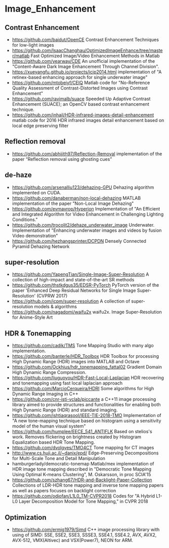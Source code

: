 # Image_Enhancement

## Contrast Enhancement 
- https://github.com/baidut/OpenCE
Contrast Enhancement Techniques for low-light images
- https://github.com/IsaacChanghau/OptimizedImageEnhance/tree/master/matlab
Fast Optimized Image/Video Enhancement Methods in Matlab
- https://github.com/yearway/CDE
An unofficial implementation of the "Content-Aware Dark Image Enhancement Through Channel Division".
- https://xueyangfu.github.io/projects/icip2014.html
implementation of "A retinex-based enhancing approach for single underwater image"
- https://github.com/mtobeiyf/CEIQ
Matlab code for "No-Reference Quality Assessment of Contrast-Distorted Images using Contrast Enhancement"
- https://github.com/ravimalb/suace
Speeded Up Adaptive Contrast Enhancement (SUACE); an OpenCV based contrast enhancement technique. 
- https://github.com/inhail/HDR-infrared-images-detail-enhancement
matlab code for 2016 HDR infrared images detail enhancement based on local edge preserving filter

## Reflection removal
- https://github.com/abhijith97/Reflection-Removal
implementation of the paper “Reflection removal using ghosting cues”

## de-haze
- https://github.com/arsenalliu123/dehazing-GPU
Dehazing algorithm implemented on CUDA.
- https://github.com/danaberman/non-local-dehazing
MATLAB implementation of the paper "Non-Local Image Dehazing"
- https://github.com/evmavrop/Hyperion
Implementation of "An Efficient and Integrated Algorithm for Video Enhancement in Challenging Lighting Conditions." 
- https://github.com/trocolit2/dehaze_underwater_image
Underwater. Implementation of "Enhancing underwater images and videos by fusion Video demonstration"
- https://github.com/hezhangsprinter/DCPDN
Densely Connected Pyramid Dehazing Network

## super-resolution
- https://github.com/YapengTian/Single-Image-Super-Resolution
A collection of high-impact and state-of-the-art SR methods
- https://github.com/thstkdgus35/EDSR-PyTorch
PyTorch version of the paper 'Enhanced Deep Residual Networks for Single Image Super-Resolution' (CVPRW 2017)
- https://github.com/icpm/super-resolution
A collection of super-resolution models & algorithms
- https://github.com/nagadomi/waifu2x
waifu2x. Image Super-Resolution for Anime-Style Art

## HDR & Tonemapping
- https://github.com/cadik/TMS
Tone Mapping Studio with many algo implementation.
- https://github.com/banterle/HDR_Toolbox
HDR Toolbox for processing High Dynamic Range (HDR) images into MATLAB and Octave
- https://github.com/Ockhius/hdr_tonemapping_fattal02
Gradient Domain High Dynamic Range Compression.
- https://github.com/liuguoyou/HDR-Fast-Local-Laplacian
HDR recovering and tonemapping using fast local laplacian approach 
- https://github.com/MarcioCerqueira/HDRI
Some algorithms for High Dynamic Range Imaging in C++
- https://github.com/cnr-isti-vclab/piccante
a C++11 image processing library aimed to provide structures and functionalities for enabling both High Dynamic Range (HDR) and standard imaging.
- https://github.com/ishtiaqrasool/IEEE-TIE-2018-TMO
Implementation of "A new tone-mapping technique based on histogram using a sensitivity model of the human visual system"
- https://github.com/humplee/EECE_541_ANTIFLK
Based on stelios's work. Removes flickering on brightness created by Histogram Equalization based HDR Tone Mapping. 
- https://github.com/dvolgyes/TMO4CT
Tone mapping for CT images
- http://www.cs.huji.ac.il/~danix/epd/
Edge-Preserving Decompositions for Multi-Scale Tone and Detail Manipulation
- hamburgerlady/democratic-tonemap
Matlab/mex implementation of HDR image tone mapping described in "Democratic Tone Mapping Using Optimal K-means Clustering", M. Oskarsson, in proc SCIA'15
- https://github.com/szhang67/HDR-and-Backlight-Paper-Collection
Collections of LDR-HDR tone mapping and inverse tone mapping papers as well as papers focuses on backlight correction 
- https://github.com/odiofan/L1L0_TM-CVPR2018
Codes for "A Hybrid L1-L0 Layer Decomposition Model for Tone Mapping," in CVPR 2018

## Optimization
- https://github.com/ermig1979/Simd
C++ image processing library with using of SIMD: SSE, SSE2, SSE3, SSSE3, SSE4.1, SSE4.2, AVX, AVX2, AVX-512, VMX(Altivec) and VSX(Power7), NEON for ARM. 
